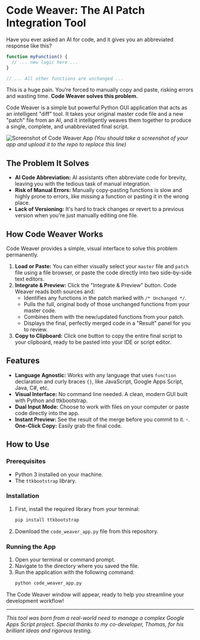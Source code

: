 # Code Weaver: The AI Patch Integration Tool

Have you ever asked an AI for code, and it gives you an abbreviated response like this?

```javascript
function myFunction() {
  // ... new logic here ...
}

// ... All other functions are unchanged ...
```

This is a huge pain. You're forced to manually copy and paste, risking errors and wasting time. **Code Weaver solves this problem.**

Code Weaver is a simple but powerful Python GUI application that acts as an intelligent "diff" tool. It takes your original master code file and a new "patch" file from an AI, and it intelligently weaves them together to produce a single, complete, and unabbreviated final script.

![Screenshot of Code Weaver App](URL_TO_YOUR_SCREENSHOT.png) 
*(You should take a screenshot of your app and upload it to the repo to replace this line)*

## The Problem It Solves

-   **AI Code Abbreviation:** AI assistants often abbreviate code for brevity, leaving you with the tedious task of manual integration.
-   **Risk of Manual Errors:** Manually copy-pasting functions is slow and highly prone to errors, like missing a function or pasting it in the wrong place.
-   **Lack of Versioning:** It's hard to track changes or revert to a previous version when you're just manually editing one file.

## How Code Weaver Works

Code Weaver provides a simple, visual interface to solve this problem permanently.

1.  **Load or Paste:** You can either visually select your `master` file and `patch` file using a file browser, or paste the code directly into two side-by-side text editors.
2.  **Integrate & Preview:** Click the "Integrate & Preview" button. Code Weaver reads both sources and:
    -   Identifies any functions in the patch marked with `/* Unchanged */`.
    -   Pulls the full, original body of those unchanged functions from your master code.
    -   Combines them with the new/updated functions from your patch.
    -   Displays the final, perfectly merged code in a "Result" panel for you to review.
3.  **Copy to Clipboard:** Click one button to copy the entire final script to your clipboard, ready to be pasted into your IDE or script editor.

## Features

-   **Language Agnostic:** Works with any language that uses `function` declaration and curly braces `{}`, like JavaScript, Google Apps Script, Java, C#, etc.
-   **Visual Interface:** No command line needed. A clean, modern GUI built with Python and ttkbootstrap.
-   **Dual Input Mode:** Choose to work with files on your computer or paste code directly into the app.
-   **Instant Preview:** See the result of the merge before you commit to it.
-.  **One-Click Copy:** Easily grab the final code.

## How to Use

### Prerequisites
- Python 3 installed on your machine.
- The `ttkbootstrap` library.

### Installation

1.  First, install the required library from your terminal:
    ```bash
    pip install ttkbootstrap
    ```
2.  Download the `code_weaver_app.py` file from this repository.

### Running the App

1.  Open your terminal or command prompt.
2.  Navigate to the directory where you saved the file.
3.  Run the application with the following command:
    ```bash
    python code_weaver_app.py
    ```

The Code Weaver window will appear, ready to help you streamline your development workflow!

---
*This tool was born from a real-world need to manage a complex Google Apps Script project. Special thanks to my co-developer, Thomas, for his brilliant ideas and rigorous testing.*
